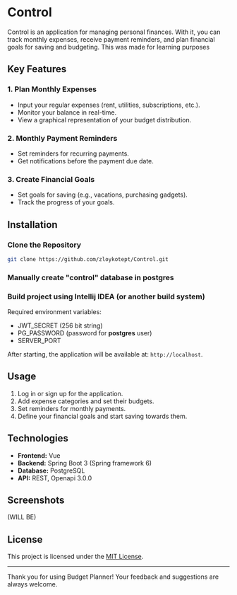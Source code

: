 # Control

Control is an application for managing personal finances. With it, you can track monthly expenses, receive payment reminders, and plan financial goals for saving and budgeting.
This was made for learning purposes

## Key Features

### 1. **Plan Monthly Expenses**
- Input your regular expenses (rent, utilities, subscriptions, etc.).
- Monitor your balance in real-time.
- View a graphical representation of your budget distribution.

### 2. **Monthly Payment Reminders**
- Set reminders for recurring payments.
- Get notifications before the payment due date.

### 3. **Create Financial Goals**
- Set goals for saving (e.g., vacations, purchasing gadgets).
- Track the progress of your goals.

## Installation

### Clone the Repository
```bash
git clone https://github.com/zloykotept/Control.git
```
### Manually create "**control**" database in postgres
### Build project using Intellij IDEA (or another build system)
Required environment variables:
- JWT_SECRET (256 bit string)
- PG_PASSWORD (password for **postgres** user)
- SERVER_PORT

After starting, the application will be available at: `http://localhost`.

## Usage
1. Log in or sign up for the application.
2. Add expense categories and set their budgets.
3. Set reminders for monthly payments.
4. Define your financial goals and start saving towards them.

## Technologies
- **Frontend:** Vue
- **Backend:** Spring Boot 3 (Spring framework 6)
- **Database:** PostgreSQL
- **API:** REST, Openapi 3.0.0

## Screenshots
(WILL BE)

## License
This project is licensed under the [MIT License](LICENSE).

---

Thank you for using Budget Planner! Your feedback and suggestions are always welcome.

